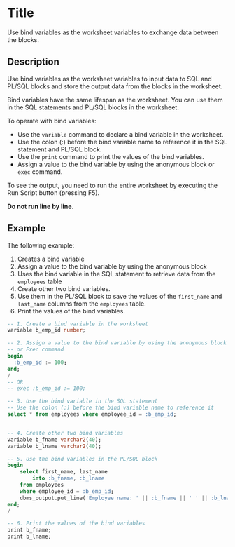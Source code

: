 # Title 

Use bind variables as the worksheet variables to exchange data between the blocks.

## Description

Use bind variables as the worksheet variables to input data to SQL and PL/SQL blocks and store the output data from the blocks in the worksheet.

Bind variables have the same lifespan as the worksheet. You can use them in the SQL statements and PL/SQL blocks in the worksheet.

To operate with bind variables: 
- Use the `variable` command to declare a bind variable in the worksheet. 
- Use the colon (:) before the bind variable name to reference it in the SQL statement and PL/SQL block.
- Use the `print` command to print the values of the bind variables.
- Assign a value to the bind variable by using the anonymous block or `exec` command.

To see the output, you need to run the entire worksheet by executing the Run Script button (pressing F5).

**Do not run line by line**.

## Example 

The following example:
1. Creates a bind variable
2. Assign a value to the bind variable by using the anonymous block
3. Uses the bind variable in the SQL statement to retrieve data from the `employees` table
4. Create other two bind variables. 
5. Use them in the PL/SQL block to save the values of the `first_name` and `last_name` columns from the `employees` table.
6. Print the values of the bind variables.

```sql
-- 1. Create a bind variable in the worksheet
variable b_emp_id number;

-- 2. Assign a value to the bind variable by using the anonymous block
-- or Exec command
begin
  :b_emp_id := 100;
end;
/
-- OR 
-- exec :b_emp_id := 100;

-- 3. Use the bind variable in the SQL statement
-- Use the colon (:) before the bind variable name to reference it
select * from employees where employee_id = :b_emp_id;


-- 4. Create other two bind variables
variable b_fname varchar2(40);
variable b_lname varchar2(40);

-- 5. Use the bind variables in the PL/SQL block
begin
    select first_name, last_name 
        into :b_fname, :b_lname
    from employees
    where employee_id = :b_emp_id;
    dbms_output.put_line('Employee name: ' || :b_fname || ' ' || :b_lname);
end;
/

-- 6. Print the values of the bind variables
print b_fname;
print b_lname;
```
